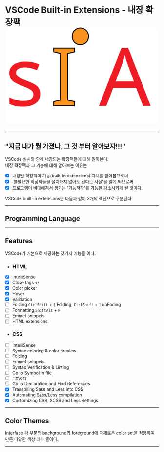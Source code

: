 # VSCode Built-in Extensions - 내장 확장팩 ![SIA Logo](../../img/sia-logo-first.svg "Stack It All")

---

<h2 class="special">"지금 내가 뭘 가졌나, 그 것 부터 알아보자!!!"</h2>

VSCode 설치와 함께 내장되는 확장팩들에 대해 알아본다.  
내장 확장팩과 그 기능에 대해 알아보는 이유는 

- [x] 내장된 확장팩의 기능(built-in extensions) 자체를 알아봄으로써
- [x] '불필요한 확장팩들을 설치하지 않아도 된다는 사실'을 알게 되므로써
- [x] 프로그램이 비대해져서 생기는 '기능저하'를 가능한 감소시키게 될 것이다.

VSCode built-in extensions는 다음과 같이 3개의 섹션으로 구분된다.

<hr class="thin">  

## Programming Language
<hr class="thin"> 

## Features
VSCode가 기본으로 제공하는 갖가지 기능들 이다.

- ### HTML

- [x] IntelliSense
- [x] Close tags <code>&lt;/</code>
- [x] Color picker
- [x] Hover
- [x] Validation
- [ ] Folding <code class="ctrl">Ctrl</code><code class="shift">Shift</code> + <code>[</code> <span class="desc">Folding</span>, <code class="ctrl">Ctrl</code><code class="shift">Shift</code> + <code>]</code> <span class="desc">unFoding</span>
- [ ] Formatting <code class="shift">Shift</code><code class="alt">Alt</code> + <code>F</code>
- [ ] Emmet snippets
- [ ] HTML extensions

- ### CSS
- [ ] IntelliSense
- [ ] Syntax coloring & color preview  
- [ ] Folding
- [ ] Emmet snippets
- [ ] Syntax Verification & Linting
- [ ] Go to Symbol in file
- [ ] Hovers
- [ ] Go to Declaration and Find References
- [x] Transpiling Sass and Less into CSS
- [x] Automating Sass/Less compilation
- [x] Customizing CSS, SCSS and Less Settings
<hr class="thin">

## Color Themes

Interface 각 부분의 background와 foreground에 다채로운 color set을 적용하여 만든 다양한 색상 테마 들이다.

  
    

---
